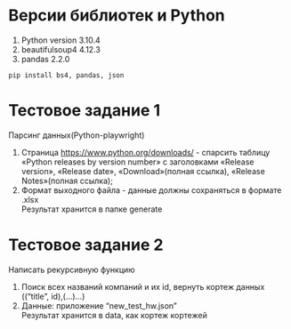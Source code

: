 # Версии библиотек и Python
1. Python version 3.10.4
2. beautifulsoup4 4.12.3
3. pandas 2.2.0
```
pip install bs4, pandas, json
```
# Тестовое задание 1
Парсинг данных(Python-playwright)
1. Страница https://www.python.org/downloads/ - спарсить таблицу «Python releases by version number» с заголовками «Release version», «Release date», «Download»(полная ссылка), «Release Notes»(полная ссылка);
2. Формат выходного файла - данные должны сохраняться в формате .xlsx\
Результат хранится в папке generate

# Тестовое задание 2
Написать рекурсивную функцию
1. Поиск всех названий компаний и их id, вернуть кортеж данных ((“title”, id),(…)…)
2. Данные: приложение “new_test_hw.json”\
Результат хранится в data, как кортеж кортежей
